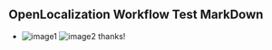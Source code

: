 ## OpenLocalization Workflow Test MarkDown
* ![image1](.\41aaa770-558e-4aff-b079-c25997a0e958.PNG)   ![image2](.\f64594f0-5846-4a33-bfb4-617056512261.png) 
thanks!